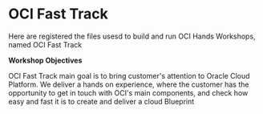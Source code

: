 # OCI Fast Track

Here are registered the files usesd to build  and run OCI Hands Workshops, named OCI Fast Track

**Workshop Objectives**

OCI Fast Track main goal is to bring customer's attention to Oracle Cloud Platform. We deliver a hands on experience, where the customer has the opportunity to get in touch with OCI's main components, and check how easy and fast it is to create and deliver a cloud Blueprint

